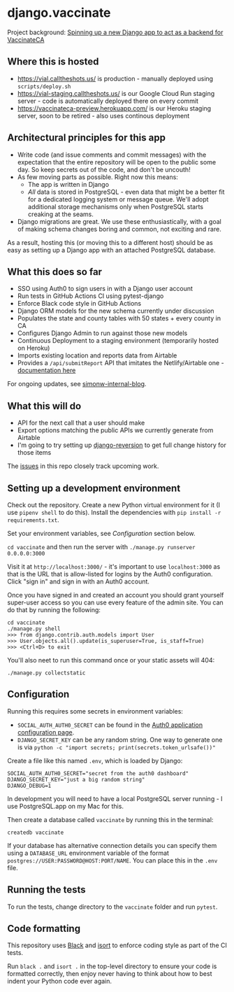 # django.vaccinate

Project background: [Spinning up a new Django app to act as a backend for VaccinateCA](https://github.com/CAVaccineInventory/simonw-internal-blog/blob/main/2021-02/2021-02-23.md)

## Where this is hosted

- https://vial.calltheshots.us/ is production - manually deployed using `scripts/deploy.sh`
- https://vial-staging.calltheshots.us/ is our Google Cloud Run staging server - code is automatically deployed there on every commit
- https://vaccinateca-preview.herokuapp.com/ is our Heroku staging server, soon to be retired - also uses continous deployment

## Architectural principles for this app

- Write code (and issue comments and commit messages) with the expectation that the entire repository will be open to the public some day. So keep secrets out of the code, and don't be uncouth!
- As few moving parts as possible. Right now this means:
  - The app is written in Django
  - _All_ data is stored in PostgreSQL - even data that might be a better fit for a dedicated logging system or message queue. We'll adopt additional storage mechanisms only when PostgreSQL starts creaking at the seams.
- Django migrations are great. We use these enthusiastically, with a goal of making schema changes boring and common, not exciting and rare.

As a result, hosting this (or moving this to a different host) should be as easy as setting up a Django app with an attached PostgreSQL database.

## What this does so far

- SSO using Auth0 to sign users in with a Django user account
- Run tests in GitHub Actions CI using pytest-django
- Enforce Black code style in GitHub Actions
- Django ORM models for the new schema currently under discussion
- Populates the state and county tables with 50 states + every county in CA
- Configures Django Admin to run against those new models
- Continuous Deployment to a staging environment (temporarily hosted on Heroku)
- Imports existing location and reports data from Airtable
- Provides a `/api/submitReport` API that imitates the Netlify/Airtable one - [documentation here](docs/api.md)

For ongoing updates, see [simonw-internal-blog](https://github.com/CAVaccineInventory/simonw-internal-blog).

## What this will do

- API for the next call that a user should make
- Export options matching the public APIs we currently generate from Airtable
- I'm going to try setting up [django-reversion](https://github.com/etianen/django-reversion) to get full change history for those items

The [issues](https://github.com/CAVaccineInventory/django.vaccinate/issues) in this repo closely track upcoming work.

## Setting up a development environment

Check out the repository. Create a new Python virtual environment for it (I use `pipenv shell` to do this). Install the dependencies with `pip install -r requirements.txt`.

Set your environment variables, see *Configuration* section below.

`cd vaccinate` and then run the server with `./manage.py runserver 0.0.0.0:3000`

Visit it at `http://localhost:3000/` - it's important to use `localhost:3000` as that is the URL that is allow-listed for logins by the Auth0 configuration. Click "sign in" and sign in with an Auth0 account.

Once you have signed in and created an account you should grant yourself super-user access so you can use every feature of the admin site. You can do that by running the following:

    cd vaccinate
    ./manage.py shell
    >>> from django.contrib.auth.models import User
    >>> User.objects.all().update(is_superuser=True, is_staff=True)
    >>> <Ctrl+D> to exit

You'll also neet to run this command once or your static assets will 404:

    ./manage.py collectstatic

## Configuration

Running this requires some secrets in environment variables:

- `SOCIAL_AUTH_AUTH0_SECRET` can be found in the [Auth0 application configuration page](https://manage.auth0.com/dashboard/us/vaccinateca/applications/7JMM4bb1eC7taGN1OlaLBIXJN1w42vac/settings).
- `DJANGO_SECRET_KEY` can be any random string.  One way to generate one is via `python -c "import secrets; print(secrets.token_urlsafe())"`

Create a file like this named  `.env`, which is loaded by Django:

    SOCIAL_AUTH_AUTH0_SECRET="secret from the auth0 dashboard"
    DJANGO_SECRET_KEY="just a big random string"
    DJANGO_DEBUG=1

In development you will need to have a local PostgreSQL server running - I use PostgreSQL.app on my Mac for this.

Then create a database called `vaccinate` by running this in the terminal:

    createdb vaccinate

If your database has alternative connection details you can specify them using a `DATABASE_URL` environment variable of the format `postgres://USER:PASSWORD@HOST:PORT/NAME`.  You can place this in the `.env` file.

## Running the tests

To run the tests, change directory to the `vaccinate` folder and run `pytest`.

## Code formatting

This repository uses [Black](https://github.com/psf/black) and [isort](https://pycqa.github.io/isort/) to enforce coding style as part of the CI tests.

Run `black .` and `isort .` in the top-level directory to ensure your code is formatted correctly, then enjoy never having to think about how to best indent your Python code ever again.
